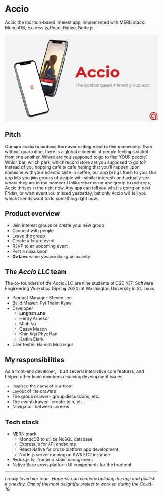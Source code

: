# Accio
Accio the location-based interest app. Implemented with MERN stack: MongoDB, Express.js, React Native, Node.js.

<img src='./frontend/assets/accio-icons/pitch.png' />

## Pitch
Our app seeks to address the never ending need to find community. Even without quarantine, there is a global epidemic of people feeling isolated from one another. Where are you supposed to go to find YOUR people? Which bar, which park, which record store are you supposed to go to? Instead of you hopping cafe to cafe hoping that you’ll happen upon someone with your eclectic taste in coffee, our app brings them to you. Our app lets you join groups of people with similar interests and actually see where they are in the moment. Unlike other event and group based apps, Accio thrives in the right now. Any app can tell you what is going on next Friday, or what event you missed yesterday, but only Accio will tell you which friends want to do something right now. 

## Product overview
* Join interest groups or create your new group
* Connect with people
* Leave the group
* Create a future event
* RSVP to an upcoming event 
* Post a discussion
* **Go Live** when you are doing an activity

## The *Accio LLC* team
The co-founders of the *Accio LLC* are nine students of CSE 437: Software Engineering Workshop (Spring 2020) at Washington University in St. Louis.
* Product Manager: Steven Lee
* Build Master: Pyi Theim Kyaw
* Developer
  * **Linghan Zhu**
  * Henry Arneson
  * Minh Vu
  * Casey Mason
  * Khin Wai Phyo Han
  * Kaitlin Clark
* User tester: Hamish McGregor

## My responsibilities
As a front-end developer, I built several interactive core features, and helped other team members resolving development issues.
* Inspired the name of our team
* Layout of the drawers
* The group drawer - group discussions, etc..
* The event drawer - create, join, etc..
* Navigation between screens

## Tech stack
* MERN stack
  * MongoDB to utilize NoSQL database
  * Express.js for API endpoints
  * React Native for cross-platform app development
  * Node.js server running on AWS EC2 instance
* Redux.js for frontend state management
* Native Base cross-platform UI components for the frontend

---
*I really loved our team. Hope we can continue building the app and publish it one day. One of the most delightful project to work on during the Covid-19.*

